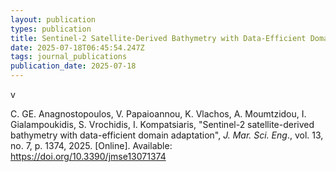 ```yaml
---
layout: publication
types: publication
title: Sentinel-2 Satellite-Derived Bathymetry with Data-Efficient Domain Adaptation
date: 2025-07-18T06:45:54.247Z
tags: journal_publications
publication_date: 2025-07-18
---
```

v<!--StartFragment-->

C. GE. Anagnostopoulos, V. Papaioannou, K. Vlachos, A. Moumtzidou, I. Gialampoukidis, S. Vrochidis, I. Kompatsiaris, "Sentinel-2 satellite-derived bathymetry with data-efficient domain adaptation", *J. Mar. Sci. Eng*., vol. 13, no. 7, p. 1374, 2025. \[Online]. Available: <https://doi.org/10.3390/jmse13071374>

<!--EndFragment-->